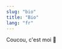 ```yaml
---
slug: "bio"
title: "Bio"
lang: "fr"
---
```


<p class="center-container">
  Coucou, c'est moi 👋
</p>
